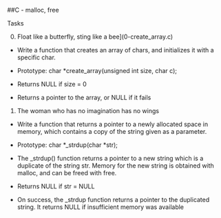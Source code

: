##C - malloc, free

Tasks

0. Float like a butterfly, sting like a bee](0-create_array.c)

- Write a function that creates an array of chars, and initializes it with a specific char.

- Prototype: char *create_array(unsigned int size, char c);
- Returns NULL if size = 0
- Returns a pointer to the array, or NULL if it fails

1. The woman who has no imagination has no wings

- Write a function that returns a pointer to a newly allocated space in memory,
 which contains a copy of the string given as a parameter.

- Prototype: char *_strdup(char *str);
- The _strdup() function returns a pointer to a new string which is a duplicate of the string str. 
 Memory for the new string is obtained with malloc, and can be freed with free.
- Returns NULL if str = NULL
- On success, the _strdup function returns a pointer to the duplicated string.
 It returns NULL if insufficient memory was available


